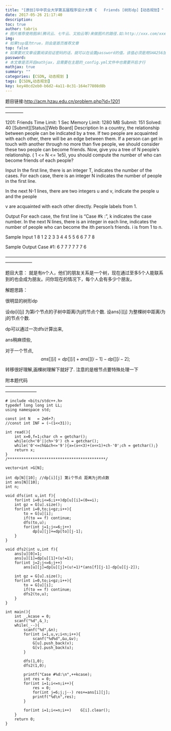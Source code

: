 ```yaml
---
title: "[原创]华中农业大学第五届程序设计大赛 C	Friends [树形dp]【动态规划】"
date: 2017-05-26 21:17:40
description:
toc: true
author: tabris
# 图片推荐使用图床(腾讯云、七牛云、又拍云等)来做图片的路径.如:http://xxx.com/xxx.jpg
img:
# 如果top值为true，则会是首页推荐文章
top: false
# 如果要对文章设置阅读验证密码的话，就可以在设置password的值，该值必须是用SHA256加密后的密码，防止被他人识破
password:
# 本文章是否开启mathjax，且需要在主题的_config.yml文件中也需要开启才行
mathjax: true
summary: ""
categories: [CSDN, 动态规划 ]
tags: [CSDN,动态规划]
key: key40cd2eb0-b6d2-4a11-8c31-164e77808d8b
---
```


题目链接:http://acm.hzau.edu.cn/problem.php?id=1201
————————————————————————————————————————

1201: Friends
Time Limit: 1 Sec  Memory Limit: 1280 MB
Submit: 151  Solved: 40
[Submit][Status][Web Board]
Description
    In a country, the relationship between people can be indicated by a tree. If two people are acquainted with each other, there will be an edge between them. If a person can get in touch with another through no more than five people, we should consider these two people can become friends. Now, give you a tree of N people’s relationship. ( 1 <= N <= 1e5), you should compute the number of who can become friends of each people?

Input
    In the first line, there is an integer T, indicates the number of the cases.
    For each case, there is an integer N indicates the number of people in the first line.


In the next N-1 lines, there are two integers u and v, indicate the people u and the people

v are acquainted with each other directly. People labels from 1.

Output
    For each case, the first line is “Case #k :”, k indicates the case number.
    In the next N lines, there is an integer in each line, indicates the number of people who can become the ith person’s friends. i is from 1 to n.

Sample Input
1
8
1 2
2 3
3 4
4 5
5 6
6 7
7 8

Sample Output
Case #1:
6
7
7
7
7
7
7
6

——————————————————————————————————————————

题目大意：
就是有n个人，他们的朋友关系是一个树，现在通过至多5个人能联系到的也会成为朋友。问你现在的情况下，每个人会有多少个朋友。

解题思路：

很明显的树形dp

设dp[i][j] 为第i个节点的子树中距离i为j的节点个数.
设ans[i][j] 为整棵树中距离i为j的节点个数.

dp可以通过一次dfs计算出来,

ans稍麻烦些,

对于一个节点,
$$
ans[][i] = dp[][i] + ans[][i-1] - dp[][i-2];
$$

转移很好理解,画棵树理解下就好了.
注意的是根节点要特殊处理一下

附本题代码
———————————————————————————————————————————
```
# include <bits/stdc++.h>
typedef long long int LL;
using namespace std;

const int N   = 2e6+7;
//const int INF = (~(1<<31));

int read(){
    int x=0,f=1;char ch = getchar();
    while(ch<'0'||ch>'9') ch = getchar();
    while('0'<=ch&&ch<='9'){x=(x<<3)+(x<<1)+ch-'0';ch = getchar();}
    return x;
}
/*******************************************/

vector<int >G[N];

int dp[N][10]; //dp[i][j] 第i个节点 距离为j的点数
int ans[N][10];
int n;

void dfs(int u,int f){
    for(int i=0;i<=6;i++)dp[u][i]=(0==i);
    int gz = G[u].size();
    for(int i=0,to;i<gz;i++){
        to = G[u][i];
        if(to == f) continue;
        dfs(to,u);
        for(int j=1;j<=6;j++)
            dp[u][j]+=dp[to][j-1];
    }
}

void dfs2(int u,int f){
    ans[u][0]=1;
    ans[u][1]=dp[u][1]+(u!=1);
    for(int j=2;j<=6;j++)
        ans[u][j]=dp[u][j]+(u!=1)*(ans[f][j-1]-dp[u][j-2]);

    int gz = G[u].size();
    for(int i=0,to;i<gz;i++){
        to = G[u][i];
        if(to == f) continue;
        dfs2(to,u);
    }
}

int main(){
    int _,kcase = 0;
    scanf("%d",&_);
    while(_--){
        scanf("%d",&n);
        for(int i=1,u,v;i<n;i++){
            scanf("%d%d",&u,&v);
            G[u].push_back(v);
            G[v].push_back(u);
        }

        dfs(1,0);
        dfs2(1,0);

        printf("Case #%d:\n",++kcase);
        int res = 0;
        for(int i=1;i<=n;i++){
            res = 0;
            for(int j=6;j;j--) res+=ans[i][j];
            printf("%d\n",res);
        }

        for(int i=1;i<=n;i++)    G[i].clear();
    }
    return 0;
}
```